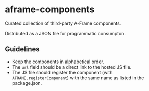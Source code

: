 # aframe-components

Curated collection of third-party A-Frame components.

Distributed as a JSON file for programmatic consumpton.

## Guidelines

- Keep the components in alphabetical order.
- The `url` field should be a direct link to the hosted JS file.
- The JS file should register the component (with `AFRAME.registerComponent`) with the same name as listed in the package.json.
